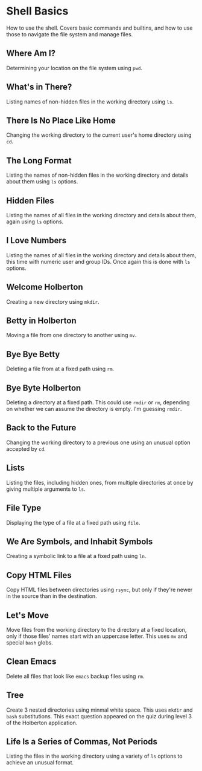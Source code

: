 # Shell Basics
How to use the shell. Covers basic commands and builtins, and how to use those to navigate the file system and manage files.

## Where Am I?
Determining your location on the file system using `pwd`.

## What's in There?
Listing names of non-hidden files in the working directory using `ls`.

## There Is No Place Like Home
Changing the working directory to the current user's home directory using `cd`.

## The Long Format
Listing the names of non-hidden files in the working directory and details about them using `ls` options.

## Hidden Files
Listing the names of all files in the working directory and details about them, again using `ls` options.

## I Love Numbers
Listing the names of all files in the working directory and details about them, this time with numeric user and group IDs. Once again this is done with `ls` options.

## Welcome Holberton
Creating a new directory using `mkdir`.

## Betty in Holberton
Moving a file from one directory to another using `mv`.

## Bye Bye Betty
Deleting a file from at a fixed path using `rm`.

## Bye Byte Holberton
Deleting a directory at a fixed path. This could use `rmdir` or `rm`, depending on whether we can assume the directory is empty. I'm guessing `rmdir`.

## Back to the Future
Changing the working directory to a previous one using an unusual option accepted by `cd`.

## Lists
Listing the files, including hidden ones, from multiple directories at once by giving multiple arguments to `ls`.

## File Type
Displaying the type of a file at a fixed path using `file`.

## We Are Symbols, and Inhabit Symbols
Creating a symbolic link to a file at a fixed path using `ln`.

## Copy HTML Files
Copy HTML files between directories using `rsync`, but only if they're newer in the source than in the destination.

## Let's Move
Move files from the working directory to the directory at a fixed location, only if those files' names start with an uppercase letter. This uses `mv` and special `bash` globs.

## Clean Emacs
Delete all files that look like `emacs` backup files using `rm`.

## Tree
Create 3 nested directories using minmal white space. This uses `mkdir` and `bash` substitutions.
This exact question appeared on the quiz during level 3 of the Holberton application.

## Life Is a Series of Commas, Not Periods
Listing the files in the working directory using a variety of `ls` options to achieve an unusual format.
